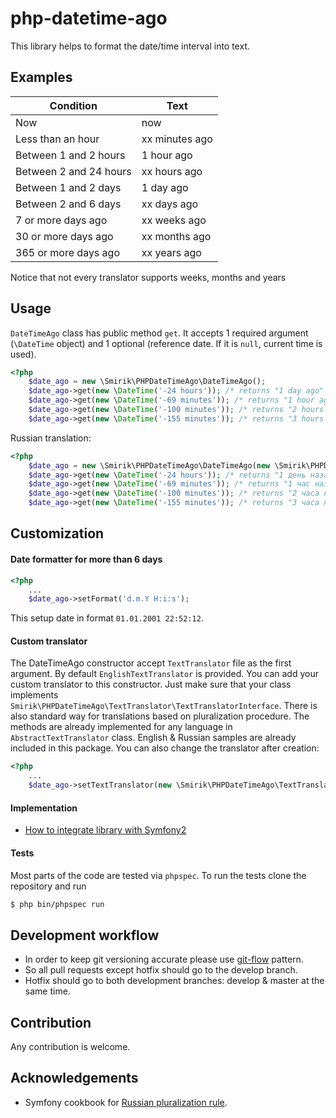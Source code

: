 php-datetime-ago
================

This library helps to format the date/time interval into text.

Examples
-------

| Condition | Text |
| --------- | ---- |
| Now | now |
| Less than an hour | xx minutes ago |
| Between 1 and 2 hours | 1 hour ago |
| Between 2 and 24 hours | xx hours ago |
| Between 1 and 2 days | 1 day ago |
| Between 2 and 6 days | xx days ago |
| 7 or more days ago | xx weeks ago |
| 30 or more days ago | xx months ago |
| 365 or more days ago | xx years ago |

Notice that not every translator supports weeks, months and years

Usage
-----

`DateTimeAgo` class has public method `get`. It accepts 1 required argument (`\DateTime` object) and 1 optional (reference date. If it is `null`, current time is used).

```php
<?php
    $date_ago = new \Smirik\PHPDateTimeAgo\DateTimeAgo();
    $date_ago->get(new \DateTime('-24 hours')); /* returns "1 day ago" */
    $date_ago->get(new \DateTime('-69 minutes')); /* returns "1 hour ago" */
    $date_ago->get(new \DateTime('-100 minutes')); /* returns "2 hours ago" */
    $date_ago->get(new \DateTime('-155 minutes')); /* returns "3 hours ago" */
```

Russian translation:
```php
<?php
    $date_ago = new \Smirik\PHPDateTimeAgo\DateTimeAgo(new \Smirik\PHPDateTimeAgo\TextTranslator\RussianTextTranslator());
    $date_ago->get(new \DateTime('-24 hours')); /* returns "1 день назад" */
    $date_ago->get(new \DateTime('-69 minutes')); /* returns "1 час назад" */
    $date_ago->get(new \DateTime('-100 minutes')); /* returns "2 часа назад" */
    $date_ago->get(new \DateTime('-155 minutes')); /* returns "3 часа назад" */
```

Customization
-------------

#### Date formatter for more than 6 days

```php
<?php
    ...
    $date_ago->setFormat('d.m.Y H:i:s');
```
This setup date in format `01.01.2001 22:52:12`.

#### Custom translator

The DateTimeAgo constructor accept `TextTranslator` file as the first argument. By default `EnglishTextTranslator` is provided. You can add your custom translator to this constructor. Just make sure that your class implements `Smirik\PHPDateTimeAgo\TextTranslator\TextTranslatorInterface`. There is also standard way for translations based on pluralization procedure. The methods are already implemented for any language in `AbstractTextTranslator` class. English & Russian samples are already included in this package. You can also change the translator after creation:

```php
<?php
    ...
    $date_ago->setTextTranslator(new \Smirik\PHPDateTimeAgo\TextTranslator\RussianTextTranslator());
```

#### Implementation

* [How to integrate library with Symfony2](doc/Symfony2_twig_extension.md)

#### Tests

Most parts of the code are tested via `phpspec`. To run the tests clone the repository and run 
```bash
$ php bin/phpspec run
```

## Development workflow

* In order to keep git versioning accurate please use [git-flow](https://github.com/nvie/gitflow) pattern. 
* So all pull requests except hotfix should go to the develop branch.
* Hotfix should go to both development branches: develop & master at the same time.

## Contribution

Any contribution is welcome.

## Acknowledgements

* Symfony cookbook for [Russian pluralization rule](http://symfony.com/doc/current/book/translation.html#explicit-interval-pluralization).
